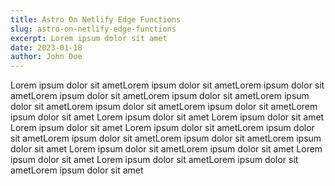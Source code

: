 ```yaml
---
title: Astro On Netlify Edge Functions
slug: astro-on-netlify-edge-functions
excerpt: Lorem ipsum dolor sit amet
date: 2023-01-18
author: John Doe
---
```


Lorem ipsum dolor sit ametLorem ipsum dolor sit ametLorem ipsum dolor sit ametLorem ipsum dolor sit ametLorem ipsum dolor sit ametLorem ipsum dolor sit ametLorem ipsum dolor sit ametLorem ipsum dolor sit ametLorem ipsum dolor sit amet
Lorem ipsum dolor sit amet
Lorem ipsum dolor sit amet
Lorem ipsum dolor sit amet
Lorem ipsum dolor sit ametLorem ipsum dolor sit ametLorem ipsum dolor sit ametLorem ipsum dolor sit ametLorem ipsum dolor sit amet
Lorem ipsum dolor sit ametLorem ipsum dolor sit amet
Lorem ipsum dolor sit amet
Lorem ipsum dolor sit ametLorem ipsum dolor sit ametLorem ipsum dolor sit amet

